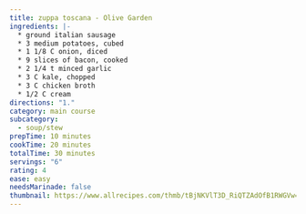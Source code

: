 ```yaml
---
title: zuppa toscana - Olive Garden
ingredients: |-
  * g﻿round italian sausage
  * 3﻿ medium potatoes, cubed
  * 1﻿ 1/8 C onion, diced
  * 9﻿ slices of bacon, cooked
  * 2﻿ 1/4 t minced garlic
  * 3﻿ C kale, chopped
  * 3﻿ C chicken broth
  * 1﻿/2 C cream
directions: "1."
category: main course
subcategory:
  - soup/stew
prepTime: 10 minutes
cookTime: 20 minutes
totalTime: 30 minutes
servings: "6"
rating: 4
ease: easy
needsMarinade: false
thumbnail: https://www.allrecipes.com/thmb/tBjNKVlT3D_RiQTZAdOfB1RWGVw=/1500x0/filters:no_upscale():max_bytes(150000):strip_icc()/255253-OG-Zuppa-Toscano-Soup-ddmfs-103644-4x3-1-62a3f7c7f86348b2b5b48c9f35a4c5a4.jpg
---
```

